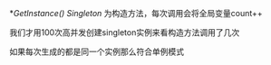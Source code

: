  **GetInstance() *Singleton** 为构造方法，每次调用会将全局变量count++

我们才用100次高并发创建singleton实例来看构造方法调用了几次

如果每次生成的都是同一个实例那么符合单例模式